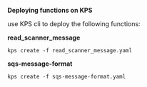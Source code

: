**Deploying functions on KPS**

use KPS cli to deploy the following functions:

**read_scanner_message**

`kps create -f read_scanner_message.yaml`


**sqs-message-format**

`kps create -f sqs-message-format.yaml`